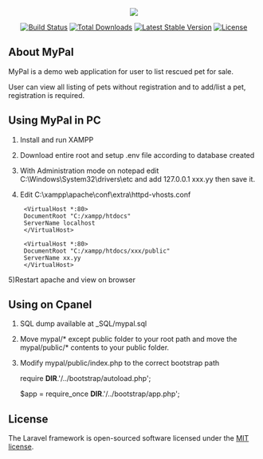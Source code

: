 <p align="center"><img src="https://laravel.com/assets/img/components/logo-laravel.svg"></p>

<p align="center">
<a href="https://travis-ci.org/laravel/framework"><img src="https://travis-ci.org/laravel/framework.svg" alt="Build Status"></a>
<a href="https://packagist.org/packages/laravel/framework"><img src="https://poser.pugx.org/laravel/framework/d/total.svg" alt="Total Downloads"></a>
<a href="https://packagist.org/packages/laravel/framework"><img src="https://poser.pugx.org/laravel/framework/v/stable.svg" alt="Latest Stable Version"></a>
<a href="https://packagist.org/packages/laravel/framework"><img src="https://poser.pugx.org/laravel/framework/license.svg" alt="License"></a>
</p>

## About MyPal

MyPal is a demo web application for user to list rescued pet for sale.

User can view all listing of pets without registration and to add/list a pet, registration is required.

## Using MyPal in PC

1) Install and run XAMPP
2) Download entire root and setup .env file according to database created
3) With Administration mode on notepad edit C:\Windows\System32\drivers\etc and add 127.0.0.1 xxx.yy then save it.
4) Edit C:\xampp\apache\conf\extra\httpd-vhosts.conf

        <VirtualHost *:80>
        DocumentRoot "C:/xampp/htdocs"
        ServerName localhost
        </VirtualHost>

        <VirtualHost *:80>
        DocumentRoot "C:/xampp/htdocs/xxx/public"
        ServerName xx.yy
        </VirtualHost>
        
5)Restart apache and view on browser

## Using on Cpanel

1) SQL dump available at _SQL/mypal.sql
2) Move mypal/* except public folder to your root path and move the mypal/public/* contents to your public folder.
3) Modify mypal/public/index.php to the correct bootstrap path

    require __DIR__.'/../bootstrap/autoload.php';

    $app = require_once __DIR__.'/../bootstrap/app.php';


## License

The Laravel framework is open-sourced software licensed under the [MIT license](http://opensource.org/licenses/MIT).
